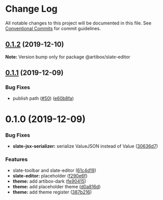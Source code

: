 # Change Log

All notable changes to this project will be documented in this file.
See [Conventional Commits](https://conventionalcommits.org) for commit guidelines.

## [0.1.2](https://github.com/React-Artibox/artibox/compare/v0.1.1...v0.1.2) (2019-12-10)

**Note:** Version bump only for package @artibox/slate-editor

## [0.1.1](https://github.com/React-Artibox/artibox/compare/v0.1.0...v0.1.1) (2019-12-09)

### Bug Fixes

- publish path ([#50](https://github.com/React-Artibox/artibox/issues/50)) ([e60b8fa](https://github.com/React-Artibox/artibox/commit/e60b8fa42e09fafbcb18f0763ae1fb7d39d65999))

# 0.1.0 (2019-12-09)

### Bug Fixes

- **slate-jsx-serializer:** serialize ValueJSON instead of Value ([30636d7](https://github.com/React-Artibox/artibox/commit/30636d72d0f5702d5be6b6b154aeff5ce13a3ad8))

### Features

- slate-toolbar and slate-editor ([61c4d19](https://github.com/React-Artibox/artibox/commit/61c4d1970328330662e9753f6b15dbb70137b42d))
- **slate-editor:** placeholder ([f290e6f](https://github.com/React-Artibox/artibox/commit/f290e6fd5db175f177e5fc2e6989f6020ca87a20))
- **theme:** add artibox-dark ([fe90415](https://github.com/React-Artibox/artibox/commit/fe904151f47031c64041b1d5d691f682f31ff6fb))
- **theme:** add placeholder theme ([d0a816d](https://github.com/React-Artibox/artibox/commit/d0a816d4a3154124655dcd7d3faaeec16f640b4c))
- **theme:** add theme register ([387b216](https://github.com/React-Artibox/artibox/commit/387b216241e4675580f6fb66b95e499a6581c21a))

